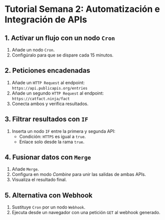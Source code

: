 # Tutorial Semana 2: Automatización e Integración de APIs

## 1. Activar un flujo con un nodo `Cron`

1. Añade un nodo `Cron`.
2. Configúralo para que se dispare cada 15 minutos.

## 2. Peticiones encadenadas

1. Añade un `HTTP Request` al endpoint:  
   `https://api.publicapis.org/entries`
2. Añade un segundo `HTTP Request` al endpoint:  
   `https://catfact.ninja/fact`
3. Conecta ambos y verifica resultados.

## 3. Filtrar resultados con `IF`

1. Inserta un nodo `IF` entre la primera y segunda API:
   - Condición: `HTTPS` es igual a `true`.
   - Enlace solo desde la rama `true`.

## 4. Fusionar datos con `Merge`

1. Añade `Merge`.
2. Configura en modo *Combine* para unir las salidas de ambas APIs.
3. Visualiza el resultado final.

## 5. Alternativa con Webhook

1. Sustituye `Cron` por un nodo `Webhook`.
2. Ejecuta desde un navegador con una petición `GET` al webhook generado.
